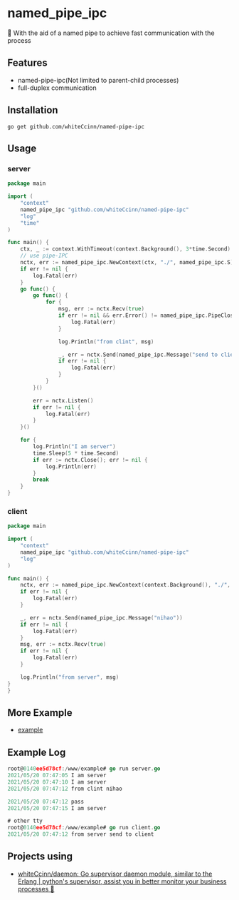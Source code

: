 # named_pipe_ipc
🚀 With the aid of a named pipe to achieve fast communication with the process

## Features

- named-pipe-ipc(Not limited to parent-child processes)
- full-duplex communication

## Installation

```shell
go get github.com/whiteCcinn/named-pipe-ipc
```

## Usage

### server

```go
package main

import (
	"context"
	named_pipe_ipc "github.com/whiteCcinn/named-pipe-ipc"
	"log"
	"time"
)

func main() {
	ctx, _ := context.WithTimeout(context.Background(), 3*time.Second)
	// use pipe-IPC
	nctx, err := named_pipe_ipc.NewContext(ctx, "./", named_pipe_ipc.S)
	if err != nil {
		log.Fatal(err)
	}
	go func() {
		go func() {
			for {
				msg, err := nctx.Recv(true)
				if err != nil && err.Error() != named_pipe_ipc.PipeClosedMessage {
					log.Fatal(err)
				}

				log.Println("from clint", msg)

				_, err = nctx.Send(named_pipe_ipc.Message("send to client"))
				if err != nil {
					log.Fatal(err)
				}
			}
		}()

		err = nctx.Listen()
		if err != nil {
			log.Fatal(err)
		}
	}()

	for {
		log.Println("I am server")
		time.Sleep(5 * time.Second)
		if err := nctx.Close(); err != nil {
			log.Println(err)
		}
		break
	}
}


```

### client

```go
package main

import (
	"context"
	named_pipe_ipc "github.com/whiteCcinn/named-pipe-ipc"
	"log"
)

func main() {
	nctx, err := named_pipe_ipc.NewContext(context.Background(), "./", named_pipe_ipc.C)
	if err != nil {
		log.Fatal(err)
	}

	_, err = nctx.Send(named_pipe_ipc.Message("nihao"))
	if err != nil {
		log.Fatal(err)
	}
	msg, err := nctx.Recv(true)
	if err != nil {
		log.Fatal(err)
	}

	log.Println("from server", msg)
}
}
```

## More Example
- [example](https://github.com/whiteCcinn/named-pipe-ipc/tree/main/example)

## Example Log

```go
root@0140ee5d78cf:/www/example# go run server.go
2021/05/20 07:47:05 I am server
2021/05/20 07:47:10 I am server
2021/05/20 07:47:12 from clint nihao

2021/05/20 07:47:12 pass
2021/05/20 07:47:15 I am server

# other tty
root@0140ee5d78cf:/www/example# go run client.go
2021/05/20 07:47:12 from server send to client
```

## Projects using

- [whiteCcinn/daemon: Go supervisor daemon module, similar to the Erlang | python's supervisor, assist you in better monitor your business processes 🚀](https://github.com/whiteCcinn/daemon)